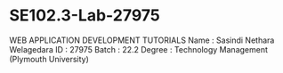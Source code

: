 # SE102.3-Lab-27975

WEB APPLICATION DEVELOPMENT TUTORIALS 
Name : Sasindi Nethara Welagedara
ID : 27975
Batch : 22.2
Degree : Technology Management (Plymouth University)
